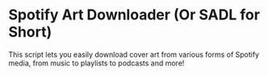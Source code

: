 # Spotify Art Downloader (Or SADL for Short)
This script lets you easily download cover art from various forms of Spotify media, from music to playlists to podcasts and more!

